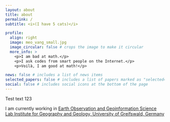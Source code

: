 ```yaml
---
layout: about
title: about
permalink: /
subtitle: <i>(I have 5 cats)</i>

profile:
  align: right
  image: meo_vang_small.jpg
  image_circular: false # crops the image to make it circular
  more_info: >
    <p>I am bad at math.</p>
    <p>I ask codes from smart people on the Internet.</p>
    <p>Voilà, I am good at math!</p>

news: false # includes a list of news items
selected_papers: false # includes a list of papers marked as "selected={true}"
social: false # includes social icons at the bottom of the page
---
```


Test text 123

I am currently working in <a href='https://geo.uni-greifswald.de/en/chairs/geographie/translate-to-english-fernerkundung-und-geoinformationsverarbeitung/'>Earth Observation and Geoinformation Science Lab Institute for Geography and Geology, University of Greifswald, Germany</a> 
